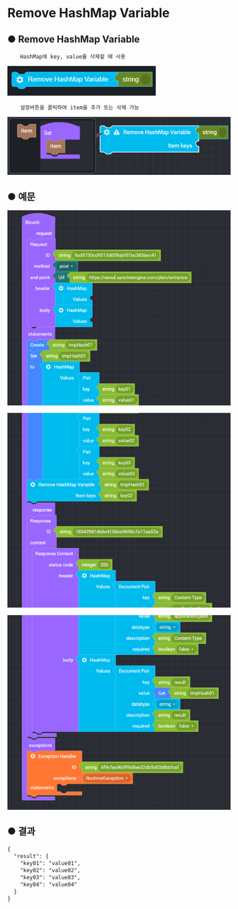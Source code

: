 # Remove HashMap Variable

## ● Remove HashMap Variable

        HashMap에 key, value를 삭제할 때 사용

![](../../.gitbook/assets/image%20%289%29.png)

        설정버튼을 클릭하여 item을 추가 또는 삭제 가능

![](../../.gitbook/assets/image%20%2857%29.png)

## ● 예문



![](../../.gitbook/assets/image%20%2852%29.png)

![](../../.gitbook/assets/image%20%2891%29.png)

![](../../.gitbook/assets/image%20%2873%29.png)

## ● 결과

```text
{
  "result": {
    "key01": "value01",
    "key02": "value02",
    "key03": "value03",
    "key04": "value04"
  }
}
```



